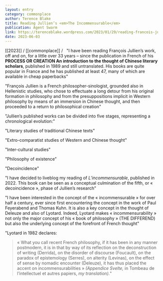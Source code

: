 ```yaml
---
layout: entry
category: commonplace
author: Terence Blake
title: Reading Jullien’s <em>The Incommensurable</em>
publication: Agent Swarm
link: https://terenceblake.wordpress.com/2023/01/29/reading-francois-julliens-the-incommensurable-0-from-extro-comparatism-to-decoincidence/
date: 2023-06-03
---
```


[[2023]] / [[commonplace]] / 
 
"I have been reading François Jullien’s work, off and on, for a little over 33 years – since the publication in French of his **PROCESS OR CREATION An introduction to the thought of Chinese literary scholars**, published in 1989 and still untranslated. His books are quite popular in France and he has published at least 47, many of which are available in cheap paperbacks"

"François Jullien is a French philosopher-sinologist, grounded also in Hellenistic studies, who chose to effectuate a long detour from his original formation in philosophy and from the presuppositions implicit in Western philosophy by means of an immersion in Chinese thought, and then proceeded to a return to philosophical creation"

"Jullien’s published works can be divided into five stages, representing a chronological evolution:"

"Literary studies of traditional Chinese texts"

"Extro-comparatist studies of Western and Chinese thought"

"Inter-cultural studies"

"Philosophy of existence"

"Decoincidence"

"I have decided to liveblog my reading of *L’incommensurable*, published in 2022. This book can be seen as a conceptual culmination of the fifth, or « decoincidence », phase of Jullien’s research"

"I have been interested in the concept of the « incommensurable » for over half a century, ever since first encountering the concept in the work of Paul Feyerabend and Thomas Kuhn. It is also a key concept in the thought of Deleuze and also of Lyotard. Indeed, Lyotard makes « incommensurability » not only the major concept of his « book of philosophy » (THE DIFFEREND) but also the underlying concept of the forefront of French thought"

"Lyotard in 1982 declares:

> « What you call recent French philosophy, if it has been in any manner postmodern, it is in that by way of its reflection on the deconstruction of writing (Derrida), on the disorder of discourse (Foucault), on the paradox of epistemology (Serres), on alterity (Levinas), on the effect of sense by nomadic encounter (Deleuze), it has thus placed the accent on incommensurabilities » *(Appendice Svelte,* in Tombeau de l’intellectuel et autres papiers, *my translation).*"
